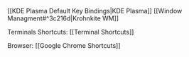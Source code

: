 [[KDE Plasma Default Key Bindings|KDE Plasma]]
[[Window Managment#^3c216d|Krohnkite WM]]

Terminals Shortcuts:
[[Terminal Shortcuts]]

Browser:
[[Google Chrome Shortcuts]]